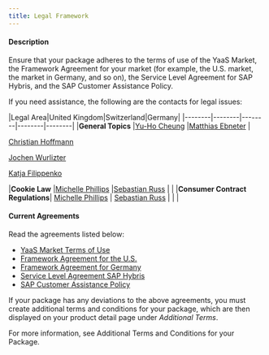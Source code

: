 ```yaml
---
title: Legal Framework
---
```

#### Description

Ensure that your package adheres to the terms of use of the YaaS Market, the Framework Agreement for your market (for example, the U.S. market, the market in Germany, and so on), the Service Level Agreement for SAP Hybris, and the SAP Customer Assistance Policy.

If you need assistance, the following are the contacts for legal issues:


|Legal Area|United Kingdom|Switzerland|Germany|
|--------|--------|--------|--------|--------|
|**General Topics** |<a href=mailto:yu-ho.cheung@sap.com>Yu-Ho Cheung</a>   |<a href=mailto:matthias.ebneter@sap.com>Matthias Ebneter</a>   |<p><a href=mailto:christian.hoffmann@sap.com>Christian Hoffmann</a></p><p>  <a href=mailto:jochen.wurlitzer@sap.com>Jochen Wurlizter</a></p> <p><a href=mailto:katja.filippenko@sap.com>Katja Filippenko</a></p>
|**Cookie Law**    |<a href=mailto:michelle.phillips@sap.com>Michelle Phillips</a>      |<a href=mailto:sebastian.russ@sap.com>Sebastian Russ</a>     |       |
|**Consumer Contract Regulations**| <a href=mailto:michelle.phillips@sap.com>Michelle Phillips</a>       |  <a href=mailto:sebastian.russ@sap.com>Sebastian Russ</a>        |      |        |


#### Current Agreements
Read the agreements listed below:

* <a href="https://www.yaas.io/terms-of-use.html">YaaS Market Terms of Use</a>
* <a href= https://www.yaas.io/legal/SAP_Hybris_as_a_Service_Terms-of-use_usEN_v10-2016.pdf>Framework Agreement for the U.S.</a>
* <a href=https://www.yaas.io/germany/legal/SAP_Hybris_as_a_Service_Vertragsbestandteile_deDE_v10-2016.pdf>Framework Agreement for Germany</a>
* <a href=https://www.yaas.io/germany/legal/Service_Level_Agreement_for_SAP_Hybris_as_a_Service_deDE_v10-2016.pdf>Service Level Agreement SAP Hybris</a>
* <a href=https://www.yaas.io/germany/legal/SAP_Customer_Assistance_Policy_for_SAP_Cloud_Services_deDE_v10-2016.pdf>SAP Customer Assistance Policy</a>

If your package has any deviations to the above agreements, you must create additional terms and conditions for your package, which are then displayed on your product detail page under *Additional Terms*.

For more information, see Additional Terms and Conditions for your Package.
